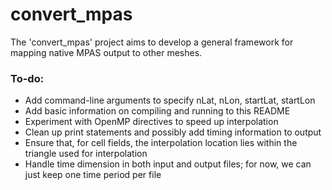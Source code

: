 convert_mpas
============

The 'convert_mpas' project aims to develop a general framework for mapping 
native MPAS output to other meshes.

### To-do:
- Add command-line arguments to specify nLat, nLon, startLat, startLon
- Add basic information on compiling and running to this README
- Experiment with OpenMP directives to speed up interpolation
- Clean up print statements and possibly add timing information to output
- Ensure that, for cell fields, the interpolation location lies within the triangle used for interpolation
- Handle time dimension in both input and output files; for now, we can just keep one time period per file
